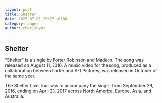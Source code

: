 ```yaml
---
layout: post
title: Shelter 
date: 2025-07-01 20:27 +0100
category: pages
author: cherishyui
---
```


## Shelter

"Shelter" is a single by Porter Robinson and Madeon. The song was released on August 11, 2016.
A music video for the song, produced as a collaboration between Porter and A-1 Pictures, was released in October of the same year.

The Shelter Live Tour was to accompany the single, from September 29, 2016, ending on April 23, 2017 across North America, Europe, Asia, and Australia.